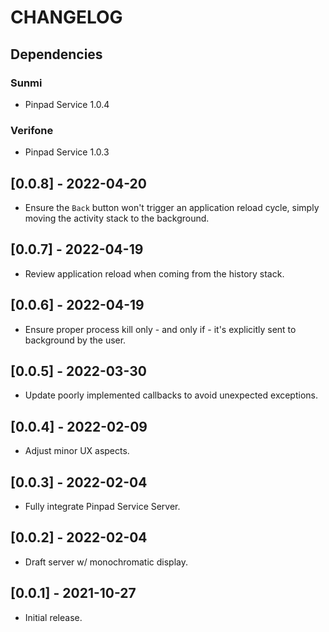 # CHANGELOG

## Dependencies

### Sunmi
- Pinpad Service 1.0.4

### Verifone 
- Pinpad Service 1.0.3

## [0.0.8] - 2022-04-20
- Ensure the `Back` button won't trigger an application reload cycle, simply
  moving the activity stack to the background.

## [0.0.7] - 2022-04-19
- Review application reload when coming from the history stack.

## [0.0.6] - 2022-04-19
- Ensure proper process kill only - and only if - it's explicitly sent to
  background by the user.

## [0.0.5] - 2022-03-30
- Update poorly implemented callbacks to avoid unexpected exceptions.

## [0.0.4] - 2022-02-09
- Adjust minor UX aspects.

## [0.0.3] - 2022-02-04
- Fully integrate Pinpad Service Server.

## [0.0.2] - 2022-02-04
- Draft server w/ monochromatic display.

## [0.0.1] - 2021-10-27
- Initial release.
